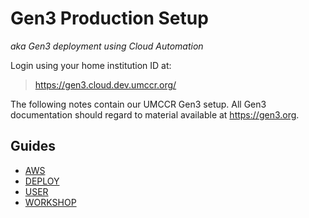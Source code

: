 # Gen3 Production Setup

_aka Gen3 deployment using Cloud Automation_

Login using your home institution ID at:

> https://gen3.cloud.dev.umccr.org/

The following notes contain our UMCCR Gen3 setup. All Gen3 documentation should regard to material available at https://gen3.org.

## Guides

- [AWS](AWS.md)
- [DEPLOY](DEPLOY.md)
- [USER](../user-guide)
- [WORKSHOP](../workshop)
